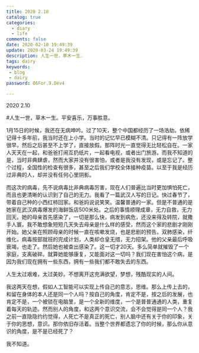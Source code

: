 ```yaml
---
title: 2020 2.10
catalog: true
categories:
  - diary
  - life
comments: false
date: 2020-02-10 19:49:39
update: 2020-03-24 19:49:39
description: 人生一世，草木一生.
tags: dairy
keywords: 
 - blog
 - dairy
password: 06For.9.Dev4 

---
```

2020 2.10

#人生一世，草木一生。平安喜乐，万事胜意。

1月15日的时候，我还在无病呻吟。过了10天，整个中国都经历了一场浩劫。依稀记得十多年前，我当时还在上小学。当时的记忆早已模糊不清。只记得有一阵放学很早，然后之后甚至不上学了，直接放假。那阵时光一直觉得无比轻松自在。一家人天天在一起，和爸爸打闹互扔纸片，一起看电视，或者出门旅游。而我不知道的是，当时非典肆虐，然而大家并没有很害怕，或者是我没有发现，或是忘记了。整个过程，全国性的检查有很多，甚至之后我们学校全体接种疫苗。以至于我是经历过非典的人，却并没有任何心里阴影。

而这次的病毒，先不说病毒比非典病毒厉害，现在人们普遍比当时更加惧怕死亡，而且也更清晰的认识到了自己的无力。我看了一篇武汉人写的日记。快过春节了，带着自己种的小西红柿回家。和爸妈说说笑笑。温馨普通的一家。但是不普通的是她家在武汉病毒爆发的海鲜饭店500米处。之后的事情顺理成章，无力自救，无力回天。她的母亲首先感染了，一切是那么快，病发到病危，还没来得及转院，就撒手人寰。我不敢想象短短几天失去母亲是什么样的感受，然而这个家的悲剧才刚刚开始。她父亲在照顾母亲的时候一直在咳嗽发烧，也是悲剧的预告。双肺感染，纤维化，病毒按部就班的完成计划，人类却仓皇无措，无力招架。他的父亲最后呼吸衰竭，也走了。然后她也被查出感染了。这一切才20天。多么简单就摧毁了一个家庭，支离破碎。就算她能够康复，又能面对这一切吗？我们现在害怕这个病，是因为我们现在拥有一些东西，拥有一些我们都不敢失去的东西。

人生太过艰难，太过美妙。不想离开这充满欲望，梦想，残酷现实的人间。

我这两天在想，假如人工智能可以实现上传自己的意志，思维。那么上传上去的，和留在身体的本人还是同一个人吗？按自己的角度，肯定不是，按之后的发展，也肯定不是，一个被锁在电脑里，是一个全新的维度，一个是普普通通的人类，重复着每天的轨迹。然而别人的角度，和这两个意识交流，会不会觉得是同一个人？我之前一直隐隐约约觉得，人死亡不是真正的死亡，别人脑中还有关于你的印象，关于你的思想，意识。那你依旧存活着。当整个世界都遗忘了你的时候，那么你从意识的角度，是不是已经死了？

我不知道。